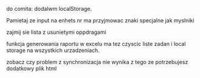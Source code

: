 do comita: dodalwm localStorage.


Pamietaj ze input na enhets nr ma przyjmowac znaki specjalne jak myslniki

zajmij sie lista z usunietymi oppdragami

funkcja generowania raportu w excelu ma tez czyscic liste zadan i local storage na wszystkich urzadzeniach.


zobacz czy problem z synchronizacja nie wynika z tego ze potrzebujesz dodatkowy plik html


